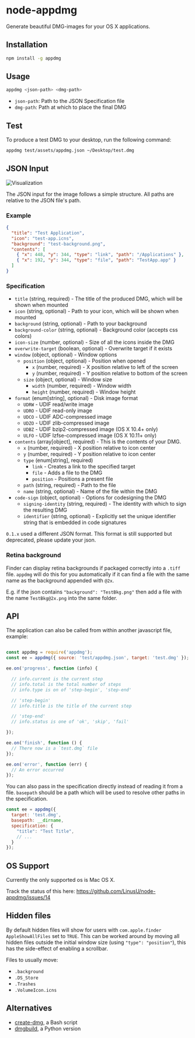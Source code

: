 # node-appdmg

Generate beautiful DMG-images for your OS X applications.

## Installation

```sh
npm install -g appdmg
```

## Usage

```sh
appdmg <json-path> <dmg-path>
```

- `json-path`: Path to the JSON Specification file
- `dmg-path`:  Path at which to place the final DMG

## Test

To produce a test DMG to your desktop, run the following command:

```sh
appdmg test/assets/appdmg.json ~/Desktop/test.dmg
```

## JSON Input

![Visualization](/help/help.png?raw=true)

The JSON input for the image follows a simple structure. All paths are relative to
the JSON file's path.

### Example

```json
{
  "title": "Test Application",
  "icon": "test-app.icns",
  "background": "test-background.png",
  "contents": [
    { "x": 448, "y": 344, "type": "link", "path": "/Applications" },
    { "x": 192, "y": 344, "type": "file", "path": "TestApp.app" }
  ]
}
```

### Specification

+ `title` (string, required) - The title of the produced DMG, which will be shown when mounted
+ `icon` (string, optional) - Path to your icon, which will be shown when mounted
+ `background` (string, optional) - Path to your background
+ `background-color` (string, optional) - Background color (accepts css colors)
+ `icon-size` (number, optional) - Size of all the icons inside the DMG
+ `overwrite-target` (boolean, optional) - Overwrite target if it exists
+ `window` (object, optional) - Window options
    + `position` (object, optional) - Position when opened
        + `x` (number, required) - X position relative to left of the screen
        + `y` (number, required) - Y position relative to bottom of the screen
    + `size` (object, optional) - Window size
        + `width` (number, required) - Window width
        + `height` (number, required) - Window height
+ `format` (enum[string], optional) - Disk image format
    + `UDRW` - UDIF read/write image
    + `UDRO` - UDIF read-only image
    + `UDCO` - UDIF ADC-compressed image
    + `UDZO` - UDIF zlib-compressed image
    + `UDBZ` - UDIF bzip2-compressed image (OS X 10.4+ only)
    + `ULFO` - UDIF lzfse-compressed image (OS X 10.11+ only)
+ `contents` (array[object], required) - This is the contents of your DMG.
    + `x` (number, required) - X position relative to icon center
    + `y` (number, required) - Y position relative to icon center
    + `type` (enum[string], required)
        + `link` - Creates a link to the specified target
        + `file` - Adds a file to the DMG
        + `position` - Positions a present file
    + `path` (string, required) - Path to the file
    + `name` (string, optional) - Name of the file within the DMG
+ `code-sign` (object, optional) - Options for codesigning the DMG
  + `signing-identity` (string, required) - The identity with which to sign the resulting DMG
  + `identifier` (string, optional) - Explicitly set the unique identifier string that is embedded in code signatures

`0.1.x` used a different JSON format. This format is still supported but
deprecated, please update your json.

### Retina background

Finder can display retina backgrounds if packaged correctly into a `.tiff`
file. `appdmg` will do this for you automatically if it can find a file
with the same name as the background appended with `@2x`.

E.g. if the json contains `"background": "TestBkg.png"` then add a file
with the name `TestBkg@2x.png` into the same folder.

## API

The application can also be called from within
another javascript file, example:

```javascript

const appdmg = require('appdmg');
const ee = appdmg({ source: 'test/appdmg.json', target: 'test.dmg' });

ee.on('progress', function (info) {

  // info.current is the current step
  // info.total is the total number of steps
  // info.type is on of 'step-begin', 'step-end'

  // 'step-begin'
  // info.title is the title of the current step

  // 'step-end'
  // info.status is one of 'ok', 'skip', 'fail'

});

ee.on('finish', function () {
  // There now is a `test.dmg` file
});

ee.on('error', function (err) {
  // An error occurred
});

```

You can also pass in the specification directly instead of reading it from a file. `basepath` should be a path which will be used to resolve other paths in the specification.

```javascript
const ee = appdmg({
  target: 'test.dmg',
  basepath: __dirname,
  specification: {
    "title": "Test Title",
    // ...
  }
});
```

## OS Support

Currently the only supported os is Mac OS X.

Track the status of this here: https://github.com/LinusU/node-appdmg/issues/14

## Hidden files

By default hidden files will show for users with `com.apple.finder AppleShowAllFiles`
set to `TRUE`. This can be worked around by moving all hidden files outside the initial
window size (using `"type": "position"`), this has the side-effect of enabling a scrollbar.

Files to usually move:

- `.background`
- `.DS_Store`
- `.Trashes`
- `.VolumeIcon.icns`

## Alternatives

* [create-dmg](https://github.com/andreyvit/create-dmg/blob/master/README.md), a Bash script
* [dmgbuild](https://pypi.python.org/pypi/dmgbuild), a Python version
